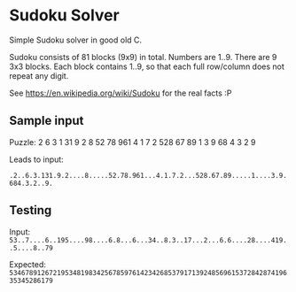 # Sudoku Solver

Simple Sudoku solver in good old C.

Sudoku consists of 81 blocks (9x9) in total.
Numbers are 1..9.
There are 9 3x3 blocks.
Each block contains 1..9, so that each full row/column does not repeat any digit.

See <https://en.wikipedia.org/wiki/Sudoku> for the real facts :P

## Sample input

Puzzle:
2  6 3 1
31 9 2
8     52
78 961
4 1 7 2
 528 67
89     1
  3 9 68
4 3 2  9

Leads to input:

`.2..6.3.131.9.2....8.....52.78.961...4.1.7.2...528.67.89.....1....3.9.684.3.2..9.`


## Testing
Input:
`53..7....6..195....98....6.8...6...34..8.3..17...2...6.6....28....419..5....8..79`

Expected:
`534678912672195348198342567859761423426853791713924856961537284287419635345286179`
